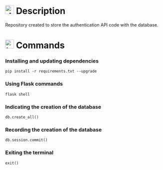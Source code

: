 # <img src="https://github.com/user-attachments/assets/caabfdf0-0f9e-44a3-8200-c6579fe87887" alt="description icon" width="28"> Description
Repository created to store the authentication API code with the database.

# <img src="https://github.com/user-attachments/assets/2bd91f82-43a7-44c6-8fb3-eaa3ca20089e" alt="terminal icon" width="28"> Commands
### Installing and updating dependencies
```
pip install -r requirements.txt --upgrade
```

### Using Flask commands
```
flask shell
```

### Indicating the creation of the database
```
db.create_all()
```

### Recording the creation of the database
```
db.session.commit()
```

### Exiting the terminal
```
exit()
```
